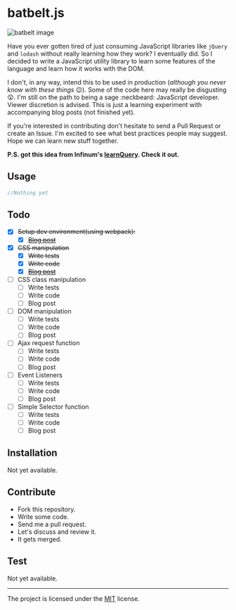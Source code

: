batbelt.js
===

![batbelt image](http://i.imgur.com/8p3c2Qq.png)

Have you ever gotten tired of just consuming JavaScript libraries like `jQuery` and  `lodash` without really learning how they work? I eventually did. So I decided to write a JavaScript utility library to learn some features of the language and learn how it works with the DOM.

I don't, in any way, intend this to be used in production (*although you never know with these things* :wink:). Some of the code here may really be disgusting :astonished:. I'm still on the path to being a sage :neckbeard: JavaScript developer. Viewer discretion is advised. This is just a learning experiment with accompanying blog posts (not finished yet).

If you're interested in contributing don't hesitate to send a Pull Request or create an Issue. I'm excited to see what best practices people may suggest. Hope we can learn new stuff together.

__P.S. got this idea from Infinum's [learnQuery](https://github.com/infinum/learnQuery). Check it out.__

Usage
----
```javascript
//Nothing yet
```


Todo
--------
- [x] ~~Setup dev environment(using webpack):~~
  - [x] ~~[Blog post](http://blog.nanaadane.com/2016/05/25/batbeltjs-1-webpack/)~~
- [x] ~~CSS manipulation~~
  - [x] ~~Write tests~~
  - [x] ~~Write code~~
  - [x] ~~[Blog post](http://blog.nanaadane.com/2016/05/26/batbelt-2-css-manipulation/)~~
- [ ] CSS class manipulation
  - [ ] Write tests
  - [ ] Write code
  - [ ] Blog post
- [ ] DOM manipulation
  - [ ] Write tests
  - [ ] Write code
  - [ ] Blog post
- [ ] Ajax request function
  - [ ] Write tests
  - [ ] Write code
  - [ ] Blog post
- [ ] Event Listeners
  - [ ] Write tests
  - [ ] Write code
  - [ ] Blog post
- [ ] Simple Selector function
  - [ ] Write tests
  - [ ] Write code
  - [ ] Blog post

Installation
------------
Not yet available.

Contribute
----------

* Fork this repository.
* Write some code.
* Send me a pull request.
* Let's discuss and review it.
* It gets merged.


Test
-------
Not yet available.


-------
The project is licensed under the [MIT](LICENSE) license.

